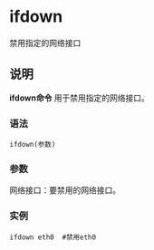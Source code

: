 ifdown
===

禁用指定的网络接口

## 说明

**ifdown命令** 用于禁用指定的网络接口。

### 语法  

```
ifdown(参数)
```

### 参数  

网络接口：要禁用的网络接口。

### 实例  

```
ifdown eth0  #禁用eth0
```



